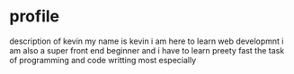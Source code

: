 # profile
description of kevin 
my name is kevin 
i am here to learn web developmnt 
i am also a super front end beginner 
and i have to learn preety fast the task of programming and code writting most especially 
